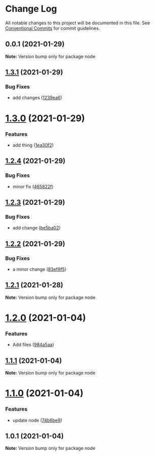 # Change Log

All notable changes to this project will be documented in this file.
See [Conventional Commits](https://conventionalcommits.org) for commit guidelines.

## 0.0.1 (2021-01-29)

**Note:** Version bump only for package node





## [1.3.1](https://github.com/DavidHe1127/docker-images-monorepo/compare/node@1.3.0...node@1.3.1) (2021-01-29)


### Bug Fixes

* add changes ([1239ea6](https://github.com/DavidHe1127/docker-images-monorepo/commit/1239ea63754ea61cec5b60f4d4dc136d19ade1b1))





# [1.3.0](https://github.com/DavidHe1127/docker-images-monorepo/compare/node@1.2.4...node@1.3.0) (2021-01-29)


### Features

* add thing ([1ea30f2](https://github.com/DavidHe1127/docker-images-monorepo/commit/1ea30f21d2fb0cf716b84dc28566f8ef291447ab))





## [1.2.4](https://github.com/DavidHe1127/docker-images-monorepo/compare/node@1.2.3...node@1.2.4) (2021-01-29)


### Bug Fixes

* minor fix ([465822f](https://github.com/DavidHe1127/docker-images-monorepo/commit/465822f1583e1f5bcf781df8665545c948267a40))





## [1.2.3](https://github.com/DavidHe1127/docker-images-monorepo/compare/node@1.2.2...node@1.2.3) (2021-01-29)


### Bug Fixes

* add change ([be5ba02](https://github.com/DavidHe1127/docker-images-monorepo/commit/be5ba027a990d187968516e987219e2d232b957c))





## [1.2.2](https://github.com/DavidHe1127/docker-images-monorepo/compare/node@1.2.1...node@1.2.2) (2021-01-29)


### Bug Fixes

* a minor change ([83ef9f5](https://github.com/DavidHe1127/docker-images-monorepo/commit/83ef9f57119ca7bfb82e51f1ba00693f761751cc))





## [1.2.1](https://github.com/DavidHe1127/docker-images/compare/node@1.2.0...node@1.2.1) (2021-01-28)

**Note:** Version bump only for package node





# [1.2.0](https://github.com/DavidHe1127/docker-images/compare/node@1.1.1...node@1.2.0) (2021-01-04)


### Features

* Add files ([984a5aa](https://github.com/DavidHe1127/docker-images/commit/984a5aaf8cc3d689fbb2516656e9c7397728ba49))





## [1.1.1](https://github.com/DavidHe1127/docker-images/compare/node@1.1.0...node@1.1.1) (2021-01-04)

**Note:** Version bump only for package node





# [1.1.0](https://github.com/DavidHe1127/docker-images/compare/node@1.0.1...node@1.1.0) (2021-01-04)


### Features

* update node ([74b6be9](https://github.com/DavidHe1127/docker-images/commit/74b6be956e2596d1f00bfda5e888f85793b42ff6))





## 1.0.1 (2021-01-04)

**Note:** Version bump only for package node
